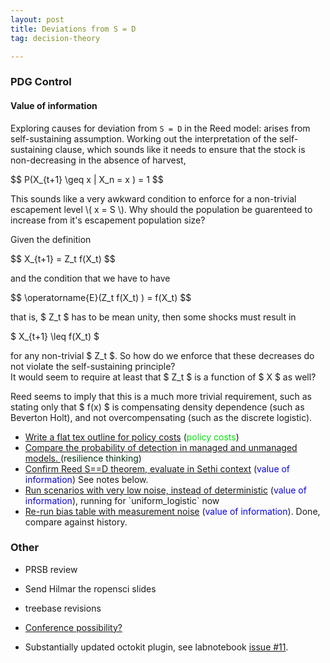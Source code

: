 ```yaml
---
layout: post
title: Deviations from S = D
tag: decision-theory

---
```



### PDG Control

#### Value of information

Exploring causes for deviation from `S = D` in the Reed model: arises from self-sustaining assumption. Working out the interpretation of the self-sustaining clause, which sounds like it needs to ensure that the stock is non-decreasing in the absence of harvest,

<div>
$$ P(X_{t+1} \geq x  | X_n = x ) = 1 $$
</div>

This sounds like a very awkward condition to enforce for a non-trivial escapement level \\( x = S \\). Why should the population be guarenteed to increase from it's escapement population size?   


Given the definition


<div>
$$ X_{t+1} = Z_t f(X_t) $$
</div>

and the condition that we have to have 

<div>
$$ \operatorname{E}(Z_t f(X_t) ) = f(X_t) $$
</div> 

that is, $ Z_t $ has to be mean unity, then some shocks must result in 

<div> 
$ X_{t+1} \leq f(X_t) $
</div> 

for any non-trivial $ Z_t $. So how do we enforce that these decreases do not violate the self-sustaining principle?  
It would seem to require at least that $ Z_t $ is a function of $ X $ as well?

Reed seems to imply that this is a much more trivial requirement, such as stating only that $ f(x) $ is compensating density dependence (such as Beverton Holt), and not overcompensating (such as the discrete logistic).  

<ul>
<li> <a href="https://github.com/cboettig/pdg_control/issues/23">Write a flat tex outline for policy costs</a>  (<font color="#02e10c">policy costs</font>)</li>
<li> <a href="https://github.com/cboettig/pdg_control/issues/21">Compare the probability of detection in managed and unmanaged models.   </a>  (<font color=\"#02d7e1\">resilience thinking</font>)</li>
<li> <a href="https://github.com/cboettig/pdg_control/issues/20">Confirm Reed S==D theorem, evaluate in Sethi context</a>  (<font color="#0b02e1">value of information</font>) See notes below.</li>
<li> <a href="https://github.com/cboettig/pdg_control/issues/18">Run scenarios with very low noise, instead of deterministic</a>  (<font color="#0b02e1">value of information</font>), running for `uniform_logistic` now</li>
<li> <a href="https://github.com/cboettig/pdg_control/issues/17">Re-run bias table with measurement noise</a>  (<font color="#0b02e1">value of information</font>). Done, compare against history.</li>
</ul>


### Other

* PRSB review
* Send Hilmar the ropensci slides
* treebase revisions

* [Conference possibility?](http://ecolab.ou.edu/?conferencedescription)
* Substantially updated octokit plugin, see labnotebook [issue #11](https://github.com/cboettig/labnotebook/issues/11).
